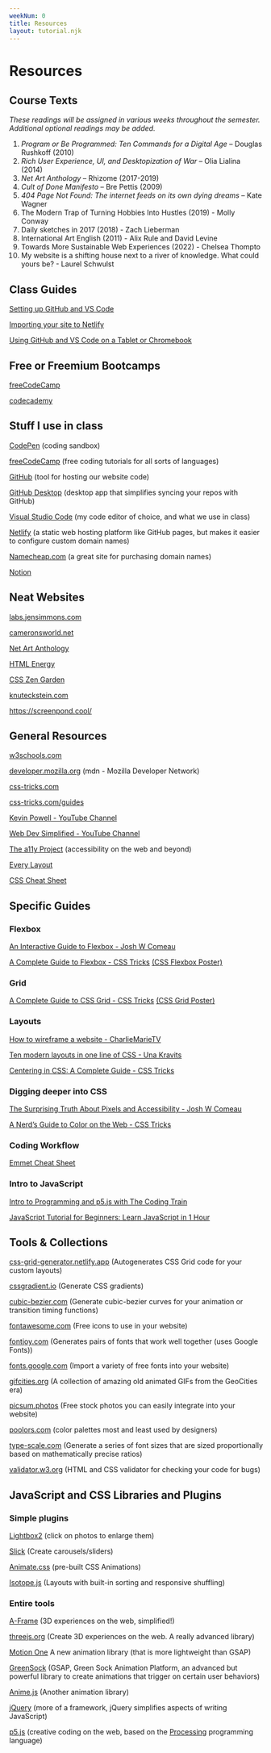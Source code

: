 ```yaml
---
weekNum: 0
title: Resources
layout: tutorial.njk
---
```


# Resources

## Course Texts

_These readings will be assigned in various weeks throughout the semester. Additional optional readings may be added._

1. *Program or Be Programmed: Ten Commands for a Digital Age* – Douglas Rushkoff (2010)
2. *Rich User Experience, UI, and Desktopization of War* – Olia Lialina (2014)
3. *Net Art Anthology* – Rhizome (2017-2019)
4. *Cult of Done Manifesto* – Bre Pettis (2009)
5. *404 Page Not Found: The internet feeds on its own dying dreams* – Kate Wagner
6. The Modern Trap of Turning Hobbies Into Hustles (2019) - Molly Conway
7. Daily sketches in 2017 (2018) - Zach Lieberman
8. International Art English (2011) - Alix Rule and David Levine
9. Towards More Sustainable Web Experiences (2022) - Chelsea Thompto
10. My website is a shifting house next to a river of knowledge. What could yours be? - Laurel Schwulst

## Class Guides

[Setting up GitHub and VS Code](https://www.youtube.com/watch?v=od6A1F5MSA0)

[Importing your site to Netlify](https://www.youtube.com/watch?v=OAkz9BhstUk)

[Using GitHub and VS Code on a Tablet or Chromebook](https://www.youtube.com/watch?v=0QKl9eqpXIM)

## Free or Freemium Bootcamps

[freeCodeCamp](https://www.freecodecamp.org/news/)

[codecademy](https://www.codecademy.com/)

## Stuff I use in class

[CodePen](https://codepen.io/) (coding sandbox)

[freeCodeCamp](https://www.freecodecamp.org/) (free coding tutorials for all sorts of languages)

[GitHub](https://github.com/) (tool for hosting our website code)

[GitHub Desktop](https://desktop.github.com/) (desktop app that simplifies syncing your repos with GitHub)

[Visual Studio Code](https://code.visualstudio.com/) (my code editor of choice, and what we use in class)

[Netlify](https://www.netlify.com/) (a static web hosting platform like GitHub pages, but makes it easier to configure custom domain names)

[Namecheap.com](https://namecheap.com/) (a great site for purchasing domain names)

[Notion](https://www.notion.so/)

## Neat Websites

[labs.jensimmons.com](https://labs.jensimmons.com/)

[cameronsworld.net](https://www.cameronsworld.net/)

[Net Art Anthology](https://anthology.rhizome.org/)

[HTML Energy](https://html.energy/)

[CSS Zen Garden](http://www.csszengarden.com/)

[knuteckstein.com](https://knuteckstein.com/)

https://screenpond.cool/

## General Resources

[w3schools.com](https://www.w3schools.com/)

[developer.mozilla.org](https://developer.mozilla.org/en-US/) (mdn - Mozilla Developer Network)

[css-tricks.com](https://css-tricks.com/)

[css-tricks.com/guides](https://css-tricks.com/guides/)

[Kevin Powell - YouTube Channel](https://www.youtube.com/channel/UCJZv4d5rbIKd4QHMPkcABCw)

[Web Dev Simplified - YouTube Channel](https://www.youtube.com/@WebDevSimplified)

[The a11y Project](https://www.a11yproject.com/) (accessibility on the web and beyond)

[Every Layout](https://every-layout.dev/rudiments/boxes/)

[CSS Cheat Sheet](https://adam-marsden.co.uk/css-cheat-sheet)

## Specific Guides

### Flexbox

[An Interactive Guide to Flexbox - Josh W Comeau](https://www.joshwcomeau.com/css/interactive-guide-to-flexbox/)

[A Complete Guide to Flexbox - CSS Tricks](https://css-tricks.com/snippets/css/a-guide-to-flexbox/) [(CSS Flexbox Poster)](https://css-tricks.com/wp-content/uploads/2022/02/css-flexbox-poster.png)

### Grid

[A Complete Guide to CSS Grid - CSS Tricks](https://css-tricks.com/snippets/css/complete-guide-grid/) [(CSS Grid Poster)](https://css-tricks.com/wp-content/uploads/2022/02/css-grid-poster.png)

### Layouts

[How to wireframe a website - CharlieMarieTV](https://www.youtube.com/watch?v=2hQA1ZsGAH8)

[Ten modern layouts in one line of CSS - Una Kravits](https://web.dev/one-line-layouts/)

[Centering in CSS: A Complete Guide - CSS Tricks](https://css-tricks.com/centering-css-complete-guide/)

### Digging deeper into CSS

[The Surprising Truth About Pixels and Accessibility - Josh W Comeau](https://www.joshwcomeau.com/css/surprising-truth-about-pixels-and-accessibility/)

[A Nerd’s Guide to Color on the Web - CSS Tricks](https://css-tricks.com/nerds-guide-color-web/)

### Coding Workflow

[Emmet Cheat Sheet](https://docs.emmet.io/cheat-sheet/)

### Intro to JavaScript

[Intro to Programming and p5.js with The Coding Train](https://thecodingtrain.com/tracks/code-programming-with-p5-js/code/1-intro/1-intro)

[JavaScript Tutorial for Beginners: Learn JavaScript in 1 Hour](https://www.youtube.com/watch?v=W6NZfCO5SIk)

## Tools & Collections

[css-grid-generator.netlify.app](https://cssgrid-generator.netlify.app/) (Autogenerates CSS Grid code for your custom layouts)

[cssgradient.io](https://cssgradient.io/) (Generate CSS gradients)

[cubic-bezier.com](https://cubic-bezier.com/) (Generate cubic-bezier curves for your animation or transition timing functions)

[fontawesome.com](https://fontawesome.com/) (Free icons to use in your website)

[fontjoy.com](https://fontjoy.com/) (Generates pairs of fonts that work well together (uses Google Fonts))

[fonts.google.com](https://fonts.google.com/) (Import a variety of free fonts into your website)

[gifcities.org](https://gifcities.org/) (A collection of amazing old animated GIFs from the GeoCities era)

[picsum.photos](https://picsum.photos/) (Free stock photos you can easily integrate into your website)

[poolors.com](https://poolors.com/) (color palettes most and least used by designers)

[type-scale.com](https://type-scale.com/) (Generate a series of font sizes that are sized proportionally based on mathematically precise ratios)

[validator.w3.org](https://validator.w3.org/#validate_by_input) (HTML and CSS validator for checking your code for bugs)

## JavaScript and CSS Libraries and Plugins

### Simple plugins

[Lightbox2](https://lokeshdhakar.com/projects/lightbox2/) (click on photos to enlarge them)

[Slick](https://kenwheeler.github.io/slick/) (Create carousels/sliders)

[Animate.css](https://animate.style/) (pre-built CSS Animations)

[Isotope.js](https://isotope.metafizzy.co/) (Layouts with built-in sorting and responsive shuffling)

### Entire tools

[A-Frame](https://aframe.io/) (3D experiences on the web, simplified!)

[threejs.org](https://threejs.org/) (Create 3D experiences on the web. A really advanced library)

[Motion One](https://motion.dev/) A new animation library (that is more lightweight than GSAP)

[GreenSock](https://greensock.com/gsap/) (GSAP, Green Sock Animation Platform, an advanced but powerful library to create animations that trigger on certain user behaviors)

[Anime.js](https://animejs.com/) (Another animation library)

[jQuery](https://jquery.com/) (more of a framework, jQuery simplifies aspects of writing JavaScript)

[p5.js](https://p5js.org/) (creative coding on the web, based on the [Processing](https://processing.org/) programming language)
